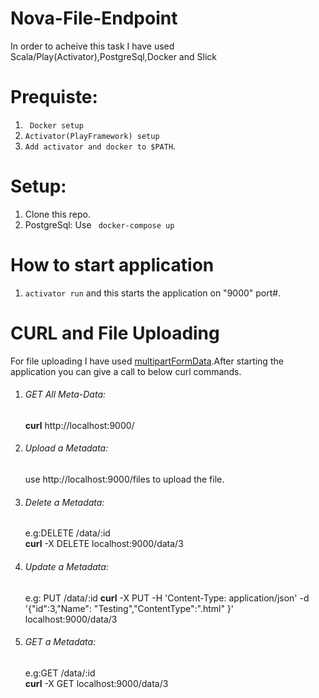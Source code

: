 # Nova-File-Endpoint
In order to acheive this task I have used Scala/Play(Activator),PostgreSql,Docker and Slick

# Prequiste:
1. ``` Docker setup``` 
2. ```Activator(PlayFramework) setup``` 
3. ```Add activator and docker to $PATH```.

# Setup:
1) Clone this repo.
2) PostgreSql: Use ``` docker-compose up```

# How to start application
1. ```activator run``` and this starts the application on "9000" port#.

# CURL and File Uploading
For file uploading I have used [multipartFormData](http://stackoverflow.com/a/4073451).After starting the application you can give a call to below curl commands.
1) ###### GET All Meta-Data:
    **curl** http://localhost:9000/

2) ###### Upload a Metadata:
    use http://localhost:9000/files to upload the file.

3) ###### Delete a Metadata: 
   e.g:DELETE  /data/:id   
    **curl** -X DELETE localhost:9000/data/3

4. ###### Update a Metadata:
   e.g: PUT    /data/:id
    **curl** -X PUT -H 'Content-Type: application/json' -d '{"id":3,"Name": "Testing","ContentType":".html" }' localhost:9000/data/3

5. ###### GET a Metadata: 
   e.g:GET  /data/:id   
    **curl** -X GET localhost:9000/data/3
